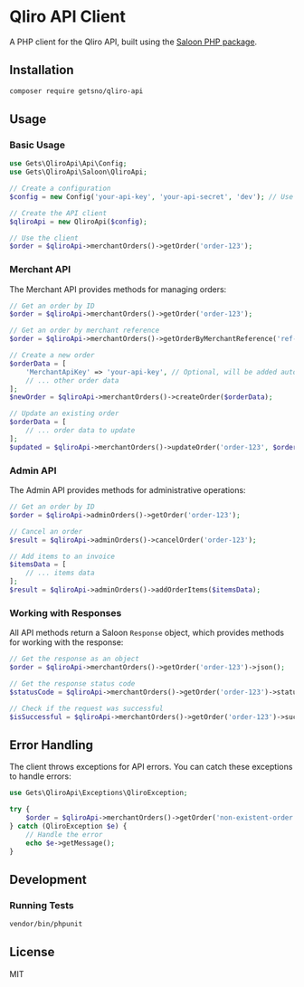 # Qliro API Client

A PHP client for the Qliro API, built using the [Saloon PHP package](https://github.com/saloonphp/saloon).

## Installation

```bash
composer require getsno/qliro-api
```

## Usage

### Basic Usage

```php
use Gets\QliroApi\Api\Config;
use Gets\QliroApi\Saloon\QliroApi;

// Create a configuration
$config = new Config('your-api-key', 'your-api-secret', 'dev'); // Use 'prod' for production

// Create the API client
$qliroApi = new QliroApi($config);

// Use the client
$order = $qliroApi->merchantOrders()->getOrder('order-123');
```

### Merchant API

The Merchant API provides methods for managing orders:

```php
// Get an order by ID
$order = $qliroApi->merchantOrders()->getOrder('order-123');

// Get an order by merchant reference
$order = $qliroApi->merchantOrders()->getOrderByMerchantReference('ref-123');

// Create a new order
$orderData = [
    'MerchantApiKey' => 'your-api-key', // Optional, will be added automatically if not provided
    // ... other order data
];
$newOrder = $qliroApi->merchantOrders()->createOrder($orderData);

// Update an existing order
$orderData = [
    // ... order data to update
];
$updated = $qliroApi->merchantOrders()->updateOrder('order-123', $orderData);
```

### Admin API

The Admin API provides methods for administrative operations:

```php
// Get an order by ID
$order = $qliroApi->adminOrders()->getOrder('order-123');

// Cancel an order
$result = $qliroApi->adminOrders()->cancelOrder('order-123');

// Add items to an invoice
$itemsData = [
    // ... items data
];
$result = $qliroApi->adminOrders()->addOrderItems($itemsData);
```

### Working with Responses

All API methods return a Saloon `Response` object, which provides methods for working with the response:

```php
// Get the response as an object
$order = $qliroApi->merchantOrders()->getOrder('order-123')->json();

// Get the response status code
$statusCode = $qliroApi->merchantOrders()->getOrder('order-123')->status();

// Check if the request was successful
$isSuccessful = $qliroApi->merchantOrders()->getOrder('order-123')->successful();
```

## Error Handling

The client throws exceptions for API errors. You can catch these exceptions to handle errors:

```php
use Gets\QliroApi\Exceptions\QliroException;

try {
    $order = $qliroApi->merchantOrders()->getOrder('non-existent-order');
} catch (QliroException $e) {
    // Handle the error
    echo $e->getMessage();
}
```

## Development

### Running Tests

```bash
vendor/bin/phpunit
```

## License

MIT
